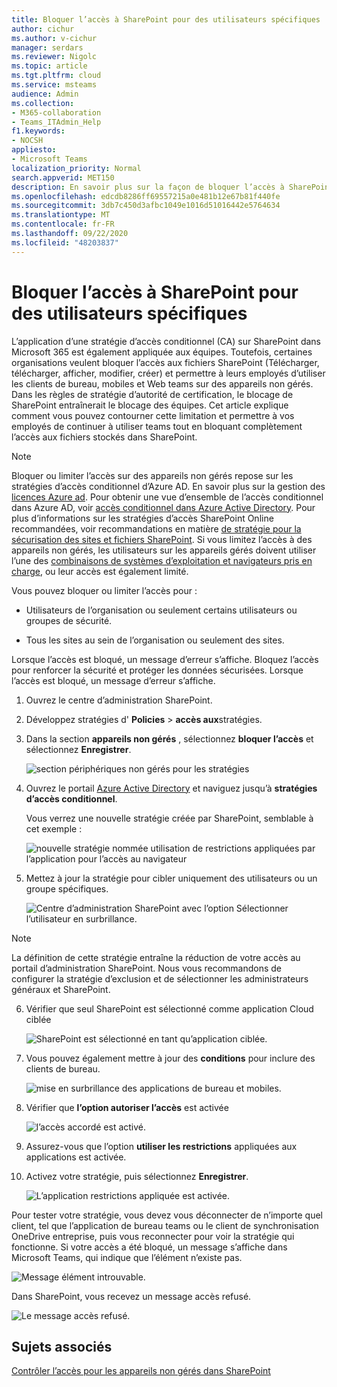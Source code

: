 ```yaml
---
title: Bloquer l’accès à SharePoint pour des utilisateurs spécifiques
author: cichur
ms.author: v-cichur
manager: serdars
ms.reviewer: Nigolc
ms.topic: article
ms.tgt.pltfrm: cloud
ms.service: msteams
audience: Admin
ms.collection:
- M365-collaboration
- Teams_ITAdmin_Help
f1.keywords:
- NOCSH
appliesto:
- Microsoft Teams
localization_priority: Normal
search.appverid: MET150
description: En savoir plus sur la façon de bloquer l’accès à SharePoint pour des utilisateurs spécifiques
ms.openlocfilehash: edcdb8286ff69557215a0e481b12e67b81f440fe
ms.sourcegitcommit: 3db7c450d3afbc1049e1016d51016442e5764634
ms.translationtype: MT
ms.contentlocale: fr-FR
ms.lasthandoff: 09/22/2020
ms.locfileid: "48203837"
---
```

# <a name="block-access-to-sharepoint-for-specific-users"></a>Bloquer l’accès à SharePoint pour des utilisateurs spécifiques

L’application d’une stratégie d’accès conditionnel (CA) sur SharePoint dans Microsoft 365 est également appliquée aux équipes. Toutefois, certaines organisations veulent bloquer l’accès aux fichiers SharePoint (Télécharger, télécharger, afficher, modifier, créer) et permettre à leurs employés d’utiliser les clients de bureau, mobiles et Web teams sur des appareils non gérés. Dans les règles de stratégie d’autorité de certification, le blocage de SharePoint entraînerait le blocage des équipes. Cet article explique comment vous pouvez contourner cette limitation et permettre à vos employés de continuer à utiliser teams tout en bloquant complètement l’accès aux fichiers stockés dans SharePoint.

> [!Note]
> Bloquer ou limiter l’accès sur des appareils non gérés repose sur les stratégies d’accès conditionnel d’Azure AD. En savoir plus sur la gestion des [licences Azure ad](https://azure.microsoft.com/pricing/details/active-directory/). Pour obtenir une vue d’ensemble de l’accès conditionnel dans Azure AD, voir [accès conditionnel dans Azure Active Directory](https://docs.microsoft.com/azure/active-directory/conditional-access/overview). Pour plus d’informations sur les stratégies d’accès SharePoint Online recommandées, voir recommandations en matière [de stratégie pour la sécurisation des sites et fichiers SharePoint](https://docs.microsoft.com/microsoft-365/enterprise/sharepoint-file-access-policies). Si vous limitez l’accès à des appareils non gérés, les utilisateurs sur les appareils gérés doivent utiliser l’une des [combinaisons de systèmes d’exploitation et navigateurs pris en charge](https://docs.microsoft.com/azure/active-directory/conditional-access/technical-reference#client-apps-condition), ou leur accès est également limité.

Vous pouvez bloquer ou limiter l’accès pour :

- Utilisateurs de l’organisation ou seulement certains utilisateurs ou groupes de sécurité.

- Tous les sites au sein de l’organisation ou seulement des sites.

Lorsque l’accès est bloqué, un message d’erreur s’affiche. Bloquez l’accès pour renforcer la sécurité et protéger les données sécurisées. Lorsque l’accès est bloqué, un message d’erreur s’affiche.

1. Ouvrez le centre d’administration SharePoint.

2. Développez stratégies d' **Policies**  >  **accès aux**stratégies.

3. Dans la section **appareils non gérés** , sélectionnez **bloquer l’accès** et sélectionnez **Enregistrer**.

   ![section périphériques non gérés pour les stratégies](media/no-sharepoint-access1.png)

4. Ouvrez le portail [Azure Active Directory](https://portal.azure.com/#blade/Microsoft_AAD_IAM/ConditionalAccessBlade/Policies) et naviguez jusqu’à **stratégies d’accès conditionnel**.

    Vous verrez une nouvelle stratégie créée par SharePoint, semblable à cet exemple :

    ![nouvelle stratégie nommée utilisation de restrictions appliquées par l’application pour l’accès au navigateur](media/no-sharepoint-access2.png)

5. Mettez à jour la stratégie pour cibler uniquement des utilisateurs ou un groupe spécifiques.

    ![Centre d’administration SharePoint avec l’option Sélectionner l’utilisateur en surbrillance.](media/no-sharepoint-access2b.png)

  > [!Note]
> La définition de cette stratégie entraîne la réduction de votre accès au portail d’administration SharePoint. Nous vous recommandons de configurer la stratégie d’exclusion et de sélectionner les administrateurs généraux et SharePoint.

6. Vérifier que seul SharePoint est sélectionné comme application Cloud ciblée

    ![SharePoint est sélectionné en tant qu’application ciblée.](media/no-sharepoint-access3.png)

7. Vous pouvez également mettre à jour des **conditions** pour inclure des clients de bureau.

    ![mise en surbrillance des applications de bureau et mobiles.](media/no-sharepoint-access4.png)

8. Vérifier que **l’option autoriser l’accès** est activée

    ![l’accès accordé est activé.](media/no-sharepoint-access5.png)

9. Assurez-vous que l’option **utiliser les restrictions** appliquées aux applications est activée.

10. Activez votre stratégie, puis sélectionnez **Enregistrer**.

    ![L’application restrictions appliquée est activée.](media/no-sharepoint-access6.png)

Pour tester votre stratégie, vous devez vous déconnecter de n’importe quel client, tel que l’application de bureau teams ou le client de synchronisation OneDrive entreprise, puis vous reconnecter pour voir la stratégie qui fonctionne. Si votre accès a été bloqué, un message s’affiche dans Microsoft Teams, qui indique que l’élément n’existe pas.

 ![Message élément introuvable.](media/access-denied-sharepoint.png)

Dans SharePoint, vous recevez un message accès refusé.

![Le message accès refusé.](media/blocked-access-warning.png)

## <a name="related-topics"></a>Sujets associés

[Contrôler l’accès pour les appareils non gérés dans SharePoint](https://docs.microsoft.com/sharepoint/control-access-from-unmanaged-devices)
